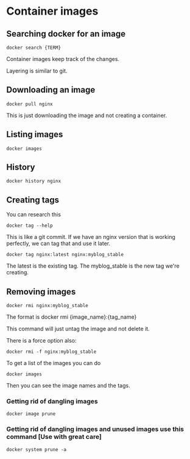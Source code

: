 # Container images

## Searching docker for an image

    docker search {TERM}

Container images keep track of the changes.

Layering is similar to git.

## Downloading an image

    docker pull nginx

This is just downloading the image and not creating a container.

## Listing images

    docker images

## History

    docker history nginx

## Creating tags

You can research this

    docker tag --help

This is like a git commit. If we have an nginx version that is working perfectly, we can tag that and use it later.

    docker tag nginx:latest nginx:myblog_stable

The latest is the existing tag. The myblog_stable is the new tag we're creating.

## Removing images

    docker rmi nginx:myblog_stable 

The format is docker rmi {image_name}:{tag_name}

This command will just untag the image and not delete it.

There is a force option also:

    docker rmi -f nginx:myblog_stable

To get a list of the images you can do

    docker images

Then you can see the image names and the tags.

### Getting rid of dangling images

    docker image prune

### Getting rid of dangling images and unused images use this command [Use with great care]

    docker system prune -a